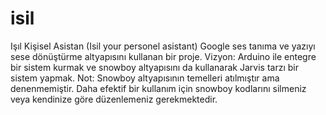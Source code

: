 # isil
Işıl Kişisel Asistan (Isil your personel asistant)
Google ses tanıma ve yazıyı sese dönüştürme altyapısını kullanan bir proje. 
Vizyon: Arduino ile entegre bir sistem kurmak ve snowboy altyapısını da kullanarak Jarvis tarzı bir sistem yapmak.
Not: Snowboy altyapısının temelleri atılmıştır ama denenmemiştir. Daha efektif bir kullanım için snowboy kodlarını silmeniz veya kendinize göre düzenlemeniz gerekmektedir.
